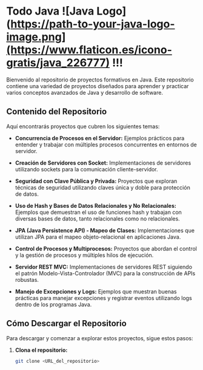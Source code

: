 # Todo Java ![Java Logo](https://path-to-your-java-logo-image.png](https://www.flaticon.es/icono-gratis/java_226777) !!!

Bienvenido al repositorio de proyectos formativos en Java. Este repositorio contiene una variedad de proyectos diseñados para aprender y practicar varios conceptos avanzados de Java y desarrollo de software.

## Contenido del Repositorio

Aquí encontrarás proyectos que cubren los siguientes temas:

- **Concurrencia de Procesos en el Servidor:** Ejemplos prácticos para entender y trabajar con múltiples procesos concurrentes en entornos de servidor.
  
- **Creación de Servidores con Socket:** Implementaciones de servidores utilizando sockets para la comunicación cliente-servidor.

- **Seguridad con Clave Pública y Privada:** Proyectos que exploran técnicas de seguridad utilizando claves única y doble para protección de datos.

- **Uso de Hash y Bases de Datos Relacionales y No Relacionales:** Ejemplos que demuestran el uso de funciones hash y trabajan con diversas bases de datos, tanto relacionales como no relacionales.

- **JPA (Java Persistence API) - Mapeo de Clases:** Implementaciones que utilizan JPA para el mapeo objeto-relacional en aplicaciones Java.

- **Control de Procesos y Multiprocesos:** Proyectos que abordan el control y la gestión de procesos y múltiples hilos de ejecución.

- **Servidor REST MVC:** Implementaciones de servidores REST siguiendo el patrón Modelo-Vista-Controlador (MVC) para la construcción de APIs robustas.

- **Manejo de Excepciones y Logs:** Ejemplos que muestran buenas prácticas para manejar excepciones y registrar eventos utilizando logs dentro de los programas Java.

## Cómo Descargar el Repositorio

Para descargar y comenzar a explorar estos proyectos, sigue estos pasos:

1. **Clona el repositorio:**
   ```sh
   git clone <URL_del_repositorio>

